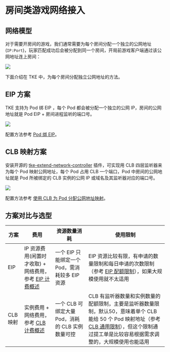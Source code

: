 # 房间类游戏网络接入

## 网络模型

对于需要开房间的游戏，我们通常需要为每个房间分配一个独立的公网地址(`IP:Port`)，玩家匹配成功后会被分配到同一个房间，开局前游戏客户端通过该公网地址连上房间：

![](https://image-host-1251893006.cos.ap-chengdu.myqcloud.com/2024%2F08%2F22%2F20240822161108.png)

下面介绍在 TKE 中，为每个房间分配独立公网地址的方法。

## EIP 方案

TKE 支持为 Pod 绑 EIP ，每个 Pod 都会被分配一个独立的公网 IP，房间的公网地址就是 Pod EIP + 房间进程监听的端口号。

![](https://image-host-1251893006.cos.ap-chengdu.myqcloud.com/2024%2F08%2F22%2F20240822172226.png)

配置方法参考 [Pod 绑 EIP](../networking/pod-eip.md)。

## CLB 映射方案

安装开源的 [tke-extend-network-controller](https://github.com/tkestack/tke-extend-network-controller) 插件，可实现用 CLB 四层监听器来为每个 Pod 映射公网地址，每个 Pod 占用 CLB 一个端口，Pod 中房间的公网地址就是 Pod 所被绑定的 CLB 实例的公网 IP 或域名及其监听器对应的端口号。

![](https://image-host-1251893006.cos.ap-chengdu.myqcloud.com/2024%2F08%2F22%2F20240822165733.png)

配置方法参考 [使用 CLB 为 Pod 分配公网地址映射](https://github.com/tkestack/tke-extend-network-controller/blob/main/docs/clb-mapping.md)。

## 方案对比与选型

| 方案     | 费用                                                                                                             | 资源数量消耗                                     | 使用限制                                                                                                                                                                                                                                                 |
| -------- | ---------------------------------------------------------------------------------------------------------------- | ------------------------------------------------ | -------------------------------------------------------------------------------------------------------------------------------------------------------------------------------------------------------------------------------------------------------- |
| EIP      | IP 资源费用(闲置时才收取) + 网络费用，参考 [EIP 计费概述](https://cloud.tencent.com/document/product/1199/41692) | 一个 EIP 只能绑定一个 Pod，需消耗较多 EIP 资源   | EIP 资源比较有限，有申请的数量限制和每日申请的次数限制（参考 [EIP 配额限制](https://cloud.tencent.com/document/product/1199/41648#eip-.E9.85.8D.E9.A2.9D.E9.99.90.E5.88.B6)），如果大规模使用就不太适用                                                  |
| CLB 映射 | 实例费用 + 网络费用，参考 [CLB 计费概述](https://cloud.tencent.com/document/product/214/42934)                   | 一个 CLB 可绑定大量 Pod，消耗的 CLB 实例数量可控 | CLB 有监听器数量和实例数量的配额限制，主要是监听器数量限制，默认50，意味着单个 CLB 能给 50 个 Pod 映射地址（参考 [CLB 通用限制](https://cloud.tencent.com/document/product/214/6187)），但这个限制通过提工单是比较容易根据需求调整的，大规模使用也能适用 |
